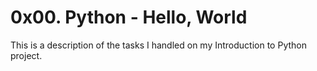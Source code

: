 # 0x00. Python - Hello, World

This is a description of the tasks I handled on my Introduction to Python project.

